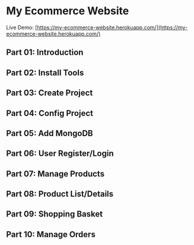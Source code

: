 # My Ecommerce Website
Live Demo: [https://my-ecommerce-website.herokuapp.com/](https://my-ecommerce-website.herokuapp.com/)

## Part 01: Introduction

## Part 02: Install Tools

## Part 03: Create Project

## Part 04: Config Project

## Part 05: Add MongoDB

## Part 06: User Register/Login

## Part 07: Manage Products

## Part 08: Product List/Details

## Part 09: Shopping Basket

## Part 10: Manage Orders

